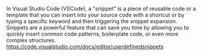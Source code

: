 
In Visual Studio Code (VSCode), a "snippet" is a piece of reusable code or a template that you can insert into your source code with a shortcut or by typing a specific keyword and then triggering the snippet expansion. Snippets are a powerful feature that can save you time by allowing you to quickly insert common code patterns, boilerplate code, or even more complex structures.
https://code.visualstudio.com/docs/editor/userdefinedsnippets
